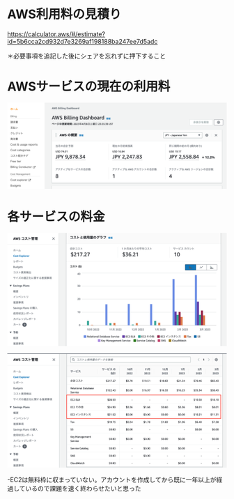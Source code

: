 # AWS利用料の見積り

https://calculator.aws/#/estimate?id=5b6cca2cd932d7e3269af198188ba247ee7d5adc

＊必要事項を追記した後にシェアを忘れずに押下すること



# AWSサービスの現在の利用料

![img](画像ファイル/AWS_利用料_230408.png)

# 各サービスの料金

![img](画像ファイル/AWS_コスト1.png)


![img](画像ファイル/AWS_コスト2.png)

-EC2は無料枠に収まっていない。アカウントを作成してから既に一年以上が経過しているので課題を速く終わらせたいと思った




